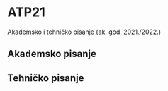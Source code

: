 # ATP21
Akademsko i tehničko pisanje (ak. god. 2021./2022.)

## Akademsko pisanje

## Tehničko pisanje
